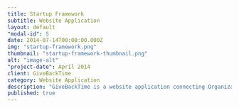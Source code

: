 ```yaml
---
title: Startup Framework
subtitle: Website Application
layout: default
"modal-id": 5
date: 2014-07-14T00:00:00.000Z
img: "startup-framework.png"
thumbnail: "startup-framework-thumbnail.png"
alt: "image-alt"
"project-date": April 2014
client: GiveBackTime
category: Website Application
description: "GiveBackTime is a website application connecting Organizations and Volunteers. It has multiple components for Organizations for event management, volunteer tracking, and data gathering. Our site provides a simple and consistent way to find volunteers to fill your organization’s needs. It also provides a way for Volunteers to easily sign up and track their favorite causes and events."
published: true
---
```


